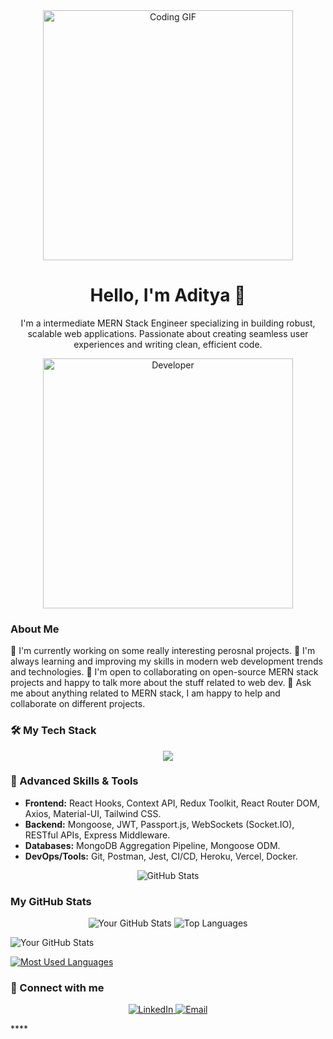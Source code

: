 <div align="center">
  <img src="https://media.giphy.com/media/Q84n70sL4HjT0S6Fq2/giphy.gif" alt="Coding GIF" width="400" />
</div>
<h1 align="center">Hello, I'm Aditya 👋</h1>
<p align="center">
 I'm a intermediate MERN Stack Engineer specializing in building robust, scalable web applications. Passionate about creating seamless user experiences and writing clean, efficient code.
</p>

<p align="center">
  <img src="https://media3.giphy.com/media/v1.Y2lkPTc5MGI3NjExOHI3YjZvd2h5ZnZrbDZ2NXVreTMyaGYyOG5uaDYyNmlyank5ZWFmbSZlcD12MV9pbnRlcm5hbF9naWZfYnlfaWQmY3Q9Zw/s8UHGqq9xqJmwZZtHn/giphy.gif" alt=Developer Image" width="400">
</p>

### About Me

🔭 I'm currently working on  some really interesting perosnal projects.
🌱 I'm always learning and improving my skills in modern web development trends and technologies.
👯 I'm open to collaborating on open-source MERN stack projects and happy to talk more about the stuff related to web dev.
💬 Ask me about anything related to MERN stack, I am happy to help and collaborate on different projects.

### 🛠️ My Tech Stack

<div align="center">
  <a href="https://skillicons.dev">
    <img src="https://skillicons.dev/icons?i=mongodb,express,react,nodejs,javascript,html,css,git,vscode,postman,redux,mui,tailwind,jest,ts,nextjs,figma,aws,docker,vercel" />
  </a>
</div>

### 🚀 Advanced Skills & Tools

-   **Frontend:** React Hooks, Context API, Redux Toolkit, React Router DOM, Axios, Material-UI, Tailwind CSS.
-   **Backend:** Mongoose, JWT, Passport.js, WebSockets (Socket.IO), RESTful APIs, Express Middleware.
-   **Databases:** MongoDB Aggregation Pipeline, Mongoose ODM.
-   **DevOps/Tools:** Git, Postman, Jest, CI/CD, Heroku, Vercel, Docker.

<p align="center">
  <img src="https://github-readme-stats.vercel.app/api?username=adityashroff&show_icons=true&theme=default&include_all_commits=true&count_private=true" alt="GitHub Stats" />
</p>

### My GitHub Stats

<div align="center">
  <img src="https://github-readme-stats.vercel.app/api?username=[adityashroff]&show_icons=true&theme=default&include_all_commits=true" alt="Your GitHub Stats" />
  <img src="https://github-readme-stats.vercel.app/api/top-langs/?username=[adityashroff]&layout=compact&theme=default" alt="Top Languages" />
</div>

![Your GitHub Stats](https://github-readme-stats.vercel.app/api?username=adityashroff&show_icons=true&theme=default)

[![Most Used Languages](https://github-readme-stats.vercel.app/api/top-langs/?username=adityashroff&layout=compact&theme=default)](https://github.com/adityashroff)

### 🤝 Connect with me

<p align="center">
  <a href="[https://www.linkedin.com/in/adityashroff19/]">
    <img src="https://img.shields.io/badge/LinkedIn-0A66C2?style=for-the-badge&logo=linkedin&logoColor=white" alt="LinkedIn" />
  </a>
  <a href="mailto:[adityajs1909@gmail.com]">
    <img src="https://img.shields.io/badge/Email-D14836?style=for-the-badge&logo=gmail&logoColor=white" alt="Email" />
  </a>
</p>****
